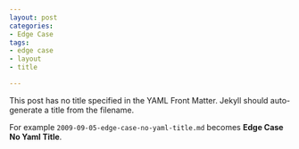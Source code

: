```yaml
---
layout: post
categories:
- Edge Case
tags:
- edge case
- layout
- title

---
```

This post has no title specified in the YAML Front Matter. Jekyll should auto-generate a title from the filename.

For example `2009-09-05-edge-case-no-yaml-title.md` becomes **Edge Case No Yaml Title**.